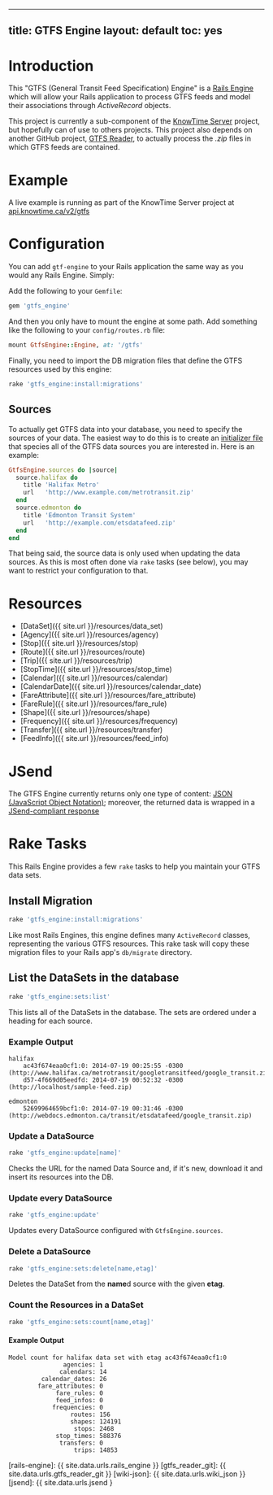 ---
title: GTFS Engine
layout: default
toc: yes
----

# Introduction

This "GTFS (General Transit Feed Specification) Engine" is a [Rails
Engine](rails-engine) which will allow your Rails application to process GTFS
feeds and model their associations through *ActiveRecord* objects.

This project is currently a sub-component of the [KnowTime Server](knowtime_git)
project, but hopefully can of use to others projects. This project also depends
on another GitHub project, [GTFS Reader](gtfs_reader_git), to actually process
the *.zip* files in which GTFS feeds are contained.

# Example


A live example is running as part of the KnowTime Server project at
[api.knowtime.ca/v2/gtfs](http://api.knowtime.ca/v2/gtfs)

# Configuration

You can add `gtf-engine` to your Rails application the same way as you would any
Rails Engine. Simply:

Add the following to your `Gemfile`:

``` ruby
gem 'gtfs_engine'
```

And then you only have to mount the engine at some path. Add something like the
following to your `config/routes.rb` file:

``` ruby
mount GtfsEngine::Engine, at: '/gtfs'
```

Finally, you need to import the DB migration files that define the GTFS
resources used by this engine:

``` bash
rake 'gtfs_engine:install:migrations'
```

## Sources

To actually get GTFS data into your database, you need to specify the sources of
your data. The easiest way to do this is to create an [initializer
file](http://guides.rubyonrails.org/configuring.html#using-initializer-files)
that species all of the GTFS data sources you are interested in. Here is an
example:

``` ruby
GtfsEngine.sources do |source|
  source.halifax do
    title 'Halifax Metro'
    url   'http://www.example.com/metrotransit.zip'
  end
  source.edmonton do
    title 'Edmonton Transit System'
    url   'http://example.com/etsdatafeed.zip'
  end
end
```

That being said, the source data is only used when updating the data sources. As
this is most often done via `rake` tasks (see below), you may want to restrict
your configuration to that.

# Resources

 - [DataSet]({{ site.url }}/resources/data_set)
 - [Agency]({{ site.url }}/resources/agency)
 - [Stop]({{ site.url }}/resources/stop)
 - [Route]({{ site.url }}/resources/route)
 - [Trip]({{ site.url }}/resources/trip)
 - [StopTime]({{ site.url }}/resources/stop_time)
 - [Calendar]({{ site.url }}/resources/calendar)
 - [CalendarDate]({{ site.url }}/resources/calendar_date)
 - [FareAttribute]({{ site.url }}/resources/fare_attribute)
 - [FareRule]({{ site.url }}/resources/fare_rule)
 - [Shape]({{ site.url }}/resources/shape)
 - [Frequency]({{ site.url }}/resources/frequency)
 - [Transfer]({{ site.url }}/resources/transfer)
 - [FeedInfo]({{ site.url }}/resources/feed_info)


# JSend

The GTFS Engine currently returns only one type of content: [JSON (JavaScript
Object Notation)](wiki-json); moreover, the returned data is wrapped in a
[JSend-compliant response](jsend)

# Rake Tasks

This Rails Engine provides a few `rake` tasks to help you maintain your GTFS
data sets.

## Install Migration

``` bash
rake 'gtfs_engine:install:migrations'
```

Like most Rails Engines, this engine defines many `ActiveRecord` classes,
representing the various GTFS resources. This rake task will copy these
migration files to your Rails app's `db/migrate` directory.

## List the DataSets in the database

``` bash
rake 'gtfs_engine:sets:list'
```

This lists all of the DataSets in the database. The sets are ordered under a
heading for each source.

### Example Output

```
halifax
    ac43f674eaa0cf1:0: 2014-07-19 00:25:55 -0300 (http://www.halifax.ca/metrotransit/googletransitfeed/google_transit.zip)
    d57-4f669d05eedfd: 2014-07-19 00:52:32 -0300 (http://localhost/sample-feed.zip)

edmonton
    52699964659bcf1:0: 2014-07-19 00:31:46 -0300 (http://webdocs.edmonton.ca/transit/etsdatafeed/google_transit.zip)
```

### Update a DataSource

``` bash
rake 'gtfs_engine:update[name]'
```

Checks the URL for the named Data Source and, if it's new, download it and
insert its resources into the DB.

### Update every DataSource

``` bash
rake 'gtfs_engine:update'
```

Updates every DataSource configured with `GtfsEngine.sources`.

### Delete a DataSource

``` bash
rake 'gtfs_engine:sets:delete[name,etag]'
```

Deletes the DataSet from the **name**d source with the given **etag**.

### Count the Resources in a DataSet

``` bash
rake 'gtfs_engine:sets:count[name,etag]'
```

#### Example Output

```
Model count for halifax data set with etag ac43f674eaa0cf1:0
               agencies: 1
              calendars: 14
         calendar_dates: 26
        fare_attributes: 0
             fare_rules: 0
             feed_infos: 0
            frequencies: 0
                 routes: 156
                 shapes: 124191
                  stops: 2468
             stop_times: 588376
              transfers: 0
                  trips: 14853
```


[rails-engine]:    {{ site.data.urls.rails_engine }}
[gtfs_reader_git]: {{ site.data.urls.gtfs_reader_git }}
[wiki-json]:       {{ site.data.urls.wiki_json }}
[jsend]:           {{ site.data.urls.jsend }
